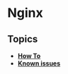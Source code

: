 # Nginx

## Topics

* ****[**How To**](how-to.md#disable-nginx-at-startup)****
* ****[**Known issues**](known-issues.md)****

##
